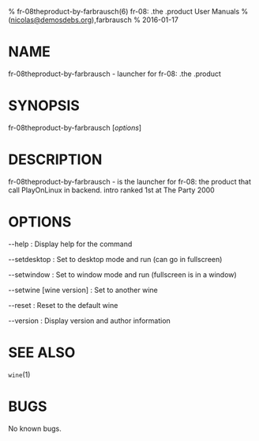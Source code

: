 % fr-08theproduct-by-farbrausch(6) fr-08: .the .product User Manuals
%  (nicolas@demosdebs.org),farbrausch
% 2016-01-17

# NAME
fr-08theproduct-by-farbrausch - launcher for fr-08: .the .product

# SYNOPSIS
fr-08theproduct-by-farbrausch [*options*]

# DESCRIPTION
fr-08theproduct-by-farbrausch - is the launcher for fr-08: the product that call PlayOnLinux in backend.
intro ranked 1st at The Party 2000

# OPTIONS
\--help
:   Display help for the command

\--setdesktop
:   Set to desktop mode and run (can go in fullscreen)

\--setwindow
:   Set to window mode and run (fullscreen is in a window)

\--setwine [wine version]
:   Set to another wine

\--reset
:   Reset to the default wine

\--version
:   Display version and author information

# SEE ALSO
`wine`(1)

# BUGS
No known bugs.
